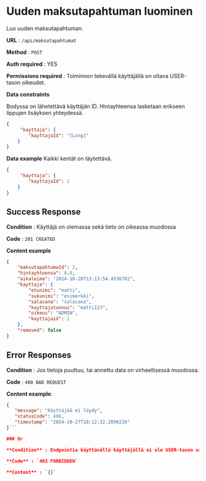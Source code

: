 # Uuden maksutapahtuman luominen

Luo uuden maksutapahtuman.

**URL** : `/api/maksutapahtumat`

**Method** : `POST`

**Auth required** : YES

**Permissions required** : Toiminnon tekevällä käyttäjällä on oltava USER-tason oikeudet. 

**Data constraints**

Bodyssa on lähetettävä käyttäjän ID. Hintayhteensa lasketaan erikseen lippujen lisäyksen yhteydessä.

```json
{
     "kayttaja": {
        "kayttajaId": "[Long]"
    }
}
```

**Data example** Kaikki kentät on täytettävä.

```json
{
     "kayttaja": {
        "kayttajaId": 1
    }
}
```

## Success Response

**Condition** : Käyttäjä on olemassa sekä tieto on oikeassa muodossa 

**Code** : `201 CREATED`

**Content example**

```json
{
    "maksutapahtumaId": 2,
    "hintayhteensa": 0.0,
    "aikaleima": "2024-10-20T13:13:54.4530782",
    "kayttaja": {
        "etunimi": "matti",
        "sukunimi": "esimerkki",
        "salasana": "salasana",
        "kayttajatunnus": "matti123",
        "oikeus": "ADMIN",
        "kayttajaid": 1
    },
    "removed": false
}
```

## Error Responses

**Condition** : Jos tietoja puuttuu, tai annettu data on virheellisessä muodossa.

**Code** : `400 BAD REQUEST`

**Content example**:

 ```json
 {
    "message": "Käyttäjää ei löydy",
    "statusCode": 400,
    "timestamp": "2024-10-27T18:12:22.2896226"
}```

### Or

**Condition** : Endpointia käyttävällä käyttäjällä ei ole USER-tason oikeuksia.

**Code** : `403 FORBIDDEN`

**Content** : `{}`
